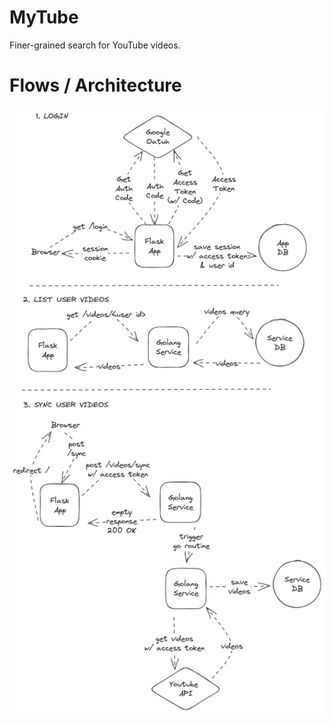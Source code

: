 # MyTube

Finer-grained search for YouTube videos.

# Flows / Architecture

![](https://raw.githubusercontent.com/51390/mytube/main/doc/mytube.png)
